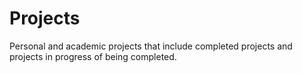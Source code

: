 # Projects
Personal and academic projects that include completed projects and projects in progress of being completed. 
